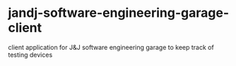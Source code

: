 # jandj-software-engineering-garage-client
client application for J&amp;J software engineering garage to keep track of testing devices
